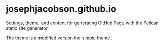 
# josephjacobson.github.io

Settings, theme, and content for generating GitHub Page with the
[Pelican](https://github.com/getpelican/pelican) static site generator.

The theme is a modified version the [simple](https://github.com/getpelican/pelican/tree/master/pelican/themes/simple/templates) theme.

